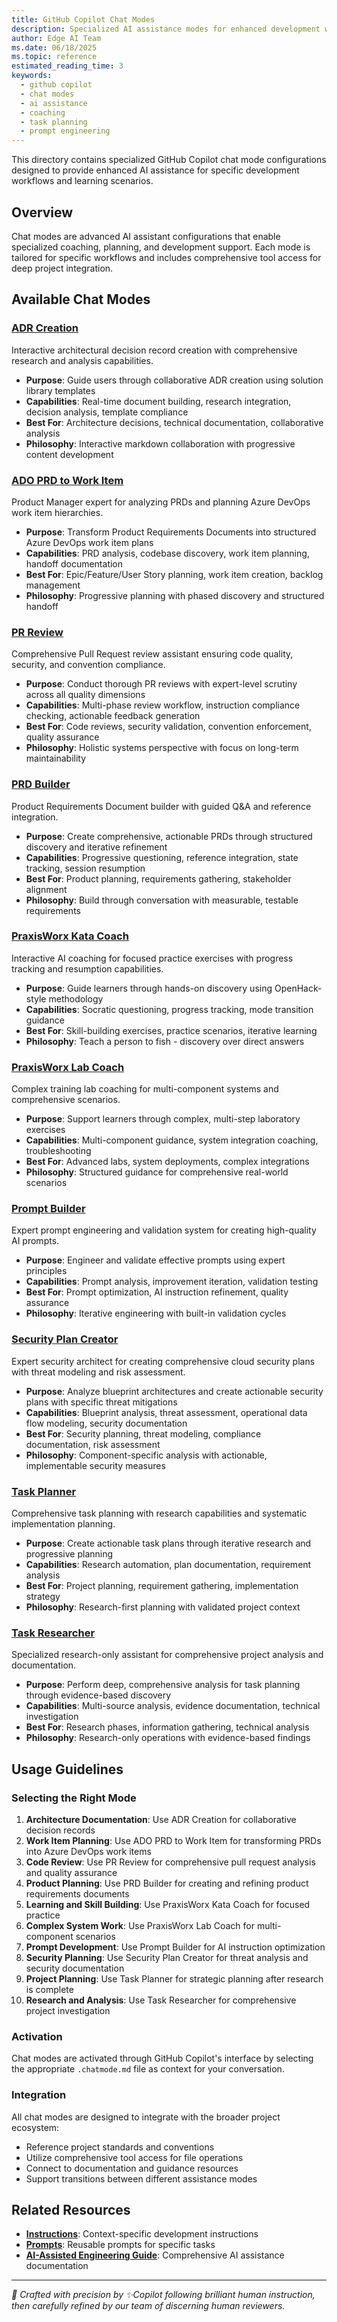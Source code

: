 ```yaml
---
title: GitHub Copilot Chat Modes
description: Specialized AI assistance modes for enhanced development workflows and coaching
author: Edge AI Team
ms.date: 06/18/2025
ms.topic: reference
estimated_reading_time: 3
keywords:
  - github copilot
  - chat modes
  - ai assistance
  - coaching
  - task planning
  - prompt engineering
---
```


This directory contains specialized GitHub Copilot chat mode configurations designed to provide enhanced AI assistance for specific development workflows and learning scenarios.

## Overview

Chat modes are advanced AI assistant configurations that enable specialized coaching, planning, and development support. Each mode is tailored for specific workflows and includes comprehensive tool access for deep project integration.

## Available Chat Modes

### [ADR Creation](adr-creation.chatmode.md)

Interactive architectural decision record creation with comprehensive research and analysis capabilities.

- **Purpose**: Guide users through collaborative ADR creation using solution library templates
- **Capabilities**: Real-time document building, research integration, decision analysis, template compliance
- **Best For**: Architecture decisions, technical documentation, collaborative analysis
- **Philosophy**: Interactive markdown collaboration with progressive content development

### [ADO PRD to Work Item](ado-prd-to-wit.chatmode.md)

Product Manager expert for analyzing PRDs and planning Azure DevOps work item hierarchies.

- **Purpose**: Transform Product Requirements Documents into structured Azure DevOps work item plans
- **Capabilities**: PRD analysis, codebase discovery, work item planning, handoff documentation
- **Best For**: Epic/Feature/User Story planning, work item creation, backlog management
- **Philosophy**: Progressive planning with phased discovery and structured handoff

### [PR Review](pr-review.chatmode.md)

Comprehensive Pull Request review assistant ensuring code quality, security, and convention compliance.

- **Purpose**: Conduct thorough PR reviews with expert-level scrutiny across all quality dimensions
- **Capabilities**: Multi-phase review workflow, instruction compliance checking, actionable feedback generation
- **Best For**: Code reviews, security validation, convention enforcement, quality assurance
- **Philosophy**: Holistic systems perspective with focus on long-term maintainability

### [PRD Builder](prd-builder.chatmode.md)

Product Requirements Document builder with guided Q&A and reference integration.

- **Purpose**: Create comprehensive, actionable PRDs through structured discovery and iterative refinement
- **Capabilities**: Progressive questioning, reference integration, state tracking, session resumption
- **Best For**: Product planning, requirements gathering, stakeholder alignment
- **Philosophy**: Build through conversation with measurable, testable requirements

### [PraxisWorx Kata Coach](praxisworx-kata-coach.chatmode.md)

Interactive AI coaching for focused practice exercises with progress tracking and resumption capabilities.

- **Purpose**: Guide learners through hands-on discovery using OpenHack-style methodology
- **Capabilities**: Socratic questioning, progress tracking, mode transition guidance
- **Best For**: Skill-building exercises, practice scenarios, iterative learning
- **Philosophy**: Teach a person to fish - discovery over direct answers

### [PraxisWorx Lab Coach](praxisworx-lab-coach.chatmode.md)

Complex training lab coaching for multi-component systems and comprehensive scenarios.

- **Purpose**: Support learners through complex, multi-step laboratory exercises
- **Capabilities**: Multi-component guidance, system integration coaching, troubleshooting
- **Best For**: Advanced labs, system deployments, complex integrations
- **Philosophy**: Structured guidance for comprehensive real-world scenarios

### [Prompt Builder](prompt-builder.chatmode.md)

Expert prompt engineering and validation system for creating high-quality AI prompts.

- **Purpose**: Engineer and validate effective prompts using expert principles
- **Capabilities**: Prompt analysis, improvement iteration, validation testing
- **Best For**: Prompt optimization, AI instruction refinement, quality assurance
- **Philosophy**: Iterative engineering with built-in validation cycles

### [Security Plan Creator](security-plan-creator.chatmode.md)

Expert security architect for creating comprehensive cloud security plans with threat modeling and risk assessment.

- **Purpose**: Analyze blueprint architectures and create actionable security plans with specific threat mitigations
- **Capabilities**: Blueprint analysis, threat assessment, operational data flow modeling, security documentation
- **Best For**: Security planning, threat modeling, compliance documentation, risk assessment
- **Philosophy**: Component-specific analysis with actionable, implementable security measures

### [Task Planner](task-planner.chatmode.md)

Comprehensive task planning with research capabilities and systematic implementation planning.

- **Purpose**: Create actionable task plans through iterative research and progressive planning
- **Capabilities**: Research automation, plan documentation, requirement analysis
- **Best For**: Project planning, requirement gathering, implementation strategy
- **Philosophy**: Research-first planning with validated project context

### [Task Researcher](task-researcher.chatmode.md)

Specialized research-only assistant for comprehensive project analysis and documentation.

- **Purpose**: Perform deep, comprehensive analysis for task planning through evidence-based discovery
- **Capabilities**: Multi-source analysis, evidence documentation, technical investigation
- **Best For**: Research phases, information gathering, technical analysis
- **Philosophy**: Research-only operations with evidence-based findings

## Usage Guidelines

### Selecting the Right Mode

1. **Architecture Documentation**: Use ADR Creation for collaborative decision records
2. **Work Item Planning**: Use ADO PRD to Work Item for transforming PRDs into Azure DevOps work items
3. **Code Review**: Use PR Review for comprehensive pull request analysis and quality assurance
4. **Product Planning**: Use PRD Builder for creating and refining product requirements documents
5. **Learning and Skill Building**: Use PraxisWorx Kata Coach for focused practice
6. **Complex System Work**: Use PraxisWorx Lab Coach for multi-component scenarios
7. **Prompt Development**: Use Prompt Builder for AI instruction optimization
8. **Security Planning**: Use Security Plan Creator for threat analysis and security documentation
9. **Project Planning**: Use Task Planner for strategic planning after research is complete
10. **Research and Analysis**: Use Task Researcher for comprehensive project investigation

### Activation

Chat modes are activated through GitHub Copilot's interface by selecting the appropriate `.chatmode.md` file as context for your conversation.

### Integration

All chat modes are designed to integrate with the broader project ecosystem:

- Reference project standards and conventions
- Utilize comprehensive tool access for file operations
- Connect to documentation and guidance resources
- Support transitions between different assistance modes

## Related Resources

- **[Instructions](../instructions/README.md)**: Context-specific development instructions
- **[Prompts](../prompts/README.md)**: Reusable prompts for specific tasks
- **[AI-Assisted Engineering Guide](../../docs/contributing/ai-assisted-engineering.md)**: Comprehensive AI assistance documentation

---

<!-- markdownlint-disable MD036 -->
*🤖 Crafted with precision by ✨Copilot following brilliant human instruction,
then carefully refined by our team of discerning human reviewers.*
<!-- markdownlint-enable MD036 -->
